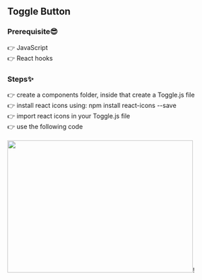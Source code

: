 ## Toggle Button

### Prerequisite😎
👉 JavaScript<br/>
👉 React hooks<br/>


### Steps✨
👉 create a components folder, inside that create a Toggle.js file<br/>
👉 install react icons using: npm install react-icons --save<br/>
👉 import react icons in your Toggle.js file<br/>
👉  use the following code<br/>
<br/>
<img src="https://user-images.githubusercontent.com/82830866/185964562-a8f0249e-4f13-49eb-82d5-95fe342cffe6.png" width="420" height="300">!
